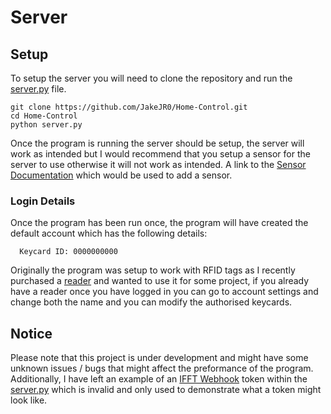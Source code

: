 # Server

## Setup
To setup the server you will need to clone the repository and run the [server.py](server.py) file.

```
git clone https://github.com/JakeJR0/Home-Control.git
cd Home-Control
python server.py
```

Once the program is running the server should be setup, the server will work as intended but I would recommend
that you setup a sensor for the server to use otherwise it will not work as intended. A link to the [Sensor Documentation](../MicroController/) which would be used
to add a sensor.

### Login Details
Once the program has been run once, the program will have created the default account which has the following details:
```
  Keycard ID: 0000000000
```
Originally the program was setup to work with RFID tags as I recently purchased a [reader](https://www.amazon.co.uk/gp/product/B09K7BWWC8/ref=ppx_yo_dt_b_asin_title_o02_s00?ie=UTF8&psc=1)
and wanted to use it for some project, if you already have a reader once you have logged in you can go to account settings and change both the name and you can modify the authorised keycards.

## Notice
Please note that this project is under development and might have some unknown issues / bugs that might affect the preformance of the program.
Additionally, I have left an example of an [IFFT Webhook](https://ifttt.com/maker_webhooks) token within the [server.py](server.py) which is invalid and only used to demonstrate what a token might look like.

